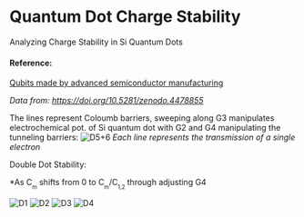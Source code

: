 # Quantum Dot Charge Stability
Analyzing Charge Stability in Si Quantum Dots

#### Reference:
[Qubits made by advanced semiconductor manufacturing](https://arxiv.org/abs/2101.12650#)

*Data from: https://doi.org/10.5281/zenodo.4478855*

The lines represent Coloumb barriers, sweeping along G3 manipulates electrochemical pot. of Si quantum dot with G2 and G4 manipulating the tunneling barriers:
![D5+6](https://github.com/ElishaPhillips/Quantum_Dot_Charge_Stability/blob/main/Graphs/D56.png)
*Each line represents the transmission of a single electron*

Double Dot Stability:

*As C<sub><sub>m</sub></sub> shifts from 0 to C<sub><sub>m</sub></sub>/C<sub><sub>1,2</sub></sub> through adjusting G4

![D1](https://github.com/ElishaPhillips/Quantum_Dot_Charge_Stability/blob/main/Graphs/D1.png)
![D2](https://github.com/ElishaPhillips/Quantum_Dot_Charge_Stability/blob/main/Graphs/D2.png)
![D3](https://github.com/ElishaPhillips/Quantum_Dot_Charge_Stability/blob/main/Graphs/D2.png)
![D4](https://github.com/ElishaPhillips/Quantum_Dot_Charge_Stability/blob/main/Graphs/D4.png)




